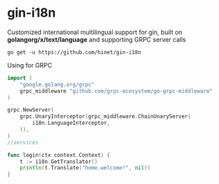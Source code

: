 # gin-i18n
Customized international multilingual support for gin, built on **golangorg/x/text/language** and supporting GRPC server calls

```shell
go get -u https://github.com/hinet/gin-i18n
```

Using for GRPC

```go
import (
    "google.golang.org/grpc"
    grpc_middleware "github.com/grpc-ecosystem/go-grpc-middleware"
)

grpc.NewServer(
    grpc.UnaryInterceptor(grpc_middleware.ChainUnaryServer(
        i18n.LanguageInterceptor,
    )),
)
//services

func login(ctx context.Context) {
    t := i18n.GetTranslator()
    println(t.Translate("home.welcome!", nil))
}
```